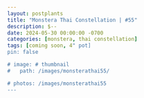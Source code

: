 ```yaml
---
layout: postplants
title: "Monstera Thai Constellation | #55"
description: $--
date: 2024-05-30 00:00:00 -0700
categories: [monstera, thai constellation]
tags: [coming soon, 4" pot]
pin: false

# image: # thumbnail
#   path: /images/monsterathai55/

# photos: /images/monsterathai55
---
```

